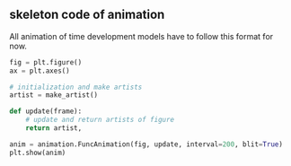 ## skeleton code of animation

All animation of time development models have to follow this format for now.

```python
fig = plt.figure()
ax = plt.axes()

# initialization and make artists
artist = make_artist()

def update(frame):
    # update and return artists of figure
    return artist,

anim = animation.FuncAnimation(fig, update, interval=200, blit=True)
plt.show(anim)
```
